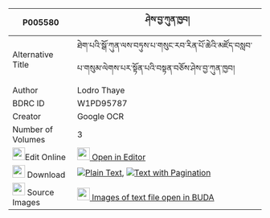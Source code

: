 |P005580|ཤེས་བྱ་ཀུན་ཁྱབ། 
| --- | --- 
|Alternative Title |ཐེག་པའི་སྒོ་ཀུན་ལས་བཏུས་པ་གསུང་རབ་རིན་པོ་ཆེའི་མཛོད་བསླབ་པ་གསུམ་ལེགས་པར་སྟོན་པའི་བསྟན་བཅོས་ཤེས་བྱ་ཀུན་ཁྱབ།
|Author| Lodro Thaye
|BDRC ID | W1PD95787
|Creator | Google OCR
|Number of Volumes| 3
|<img width="25" src="https://img.icons8.com/color/25/000000/edit-property.png">Edit Online| [<img width="25" src="https://avatars.githubusercontent.com/u/45091458?s=200&v=4"> Open in Editor](http://editor.openpecha.org/P005580)
|<img width="25" src="https://img.icons8.com/fluent/48/000000/download-2.png"/>  Download | [![](https://img.icons8.com/color/20/000000/txt.png)Plain Text](https://github.com/Openpecha/P005580/releases/download/v2/sheja_kunkhyab_plain_P005580.zip), [![](https://img.icons8.com/color/20/000000/txt.png)Text with Pagination](https://github.com/Openpecha/P005580/releases/download/v2/sheja_kunkhyab_pages_P005580.zip)
|<img width="25" src="https://img.icons8.com/plasticine/100/000000/pictures-folder.png"/>  Source Images | [<img width="25" src="https://library.bdrc.io/icons/BUDA-small.svg"> Images of text file open in BUDA](https://library.bdrc.io/show/bdr:W1PD95787)